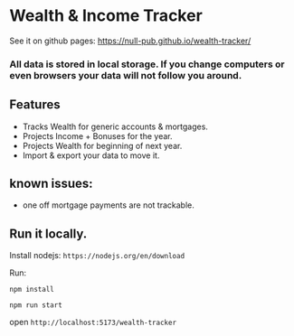 # Wealth & Income Tracker

See it on github pages: https://null-pub.github.io/wealth-tracker/

### All data is stored in local storage. If you change computers or even browsers your data will not follow you around.

## Features

- Tracks Wealth for generic accounts & mortgages.
- Projects Income + Bonuses for the year.
- Projects Wealth for beginning of next year.
- Import & export your data to move it.

## known issues:

- one off mortgage payments are not trackable.

## Run it locally.

Install nodejs: `https://nodejs.org/en/download`

Run:

`npm install`

`npm run start`

open `http://localhost:5173/wealth-tracker`
